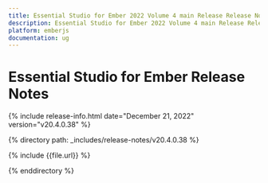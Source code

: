 ```yaml
---
title: Essential Studio for Ember 2022 Volume 4 main Release Release Notes  
description: Essential Studio for Ember 2022 Volume 4 main Release Release Notes  
platform: emberjs
documentation: ug
---
```


# Essential Studio for Ember  Release Notes  

{% include release-info.html date="December 21, 2022"  version="v20.4.0.38" %} 

{% directory path: _includes/release-notes/v20.4.0.38 %}

{% include {{file.url}} %}

{% enddirectory %}